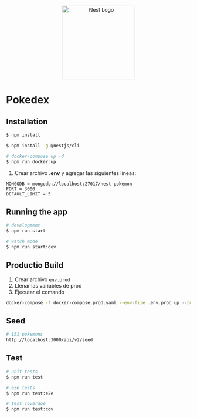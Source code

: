 <p align="center">
  <a href="http://nestjs.com/" target="blank"><img src="https://nestjs.com/img/logo-small.svg" width="200" alt="Nest Logo" /></a>
</p>

[circleci-image]: https://img.shields.io/circleci/build/github/nestjs/nest/master?token=abc123def456
[circleci-url]: https://circleci.com/gh/nestjs/nest

# Pokedex

## Installation

```bash
$ npm install

$ npm install -g @nestjs/cli

# docker-compose up -d
$ npm run docker:up
```

1. Crear archivo **.env** y agregar las siguientes lineas:

```
MONGODB = mongodb://localhost:27017/nest-pokemon
PORT = 3000
DEFAULT_LIMIT = 5
```

## Running the app

```bash
# development
$ npm run start

# watch mode
$ npm run start:dev
```

## Productio Build

1. Crear archivo `env.prod`
2. Llenar las variables de prod
3. Ejecutar el comando

```bash
docker-compose -f docker-compose.prod.yaml --env-file .env.prod up --build
```

## Seed

```bash
# 151 pokemons
http://localhost:3000/api/v2/seed
```

## Test

```bash
# unit tests
$ npm run test

# e2e tests
$ npm run test:e2e

# test coverage
$ npm run test:cov
```
